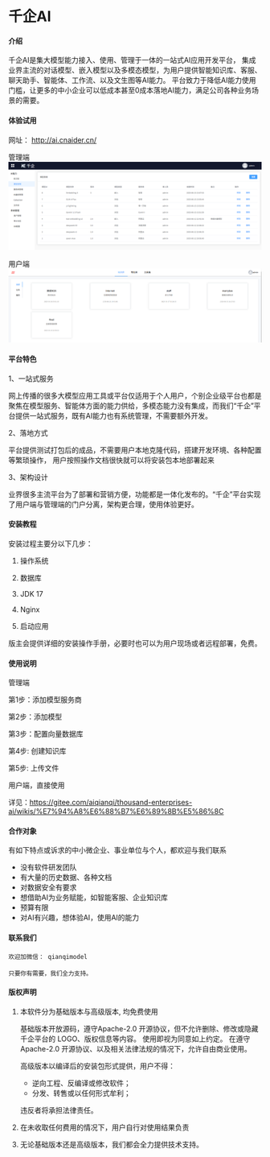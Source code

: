 # 千企AI

#### 介绍
千企AI是集大模型能力接入、使用、管理于一体的一站式AI应用开发平台， 集成业界主流的对话模型、嵌入模型以及多模态模型，为用户提供智能知识库、客服、聊天助手、智能体、工作流、以及文生图等AI能力。
平台致力于降低AI能力使用门槛，让更多的中小企业可以低成本甚至0成本落地AI能力，满足公司各种业务场景的需要。

#### 体验试用

网址：  http://ai.cnaider.cn/

管理端
![输入图片说明](assets/16.png)

用户端
![输入图片说明](assets/13.png)

#### 平台特色

1、一站式服务

   网上传播的很多大模型应用工具或平台仅适用于个人用户，个别企业级平台也都是聚焦在模型服务、智能体方面的能力供给，多模态能力没有集成，而我们“千企”平台提供一站式服务，既有AI能力也有系统管理，不需要额外开发。

2、落地方式

   平台提供测试打包后的成品，不需要用户本地克隆代码，搭建开发环境、各种配置等繁琐操作， 用户按照操作文档很快就可以将安装包本地部署起来

3、架构设计

  业界很多主流平台为了部署和营销方便，功能都是一体化发布的。“千企”平台实现了用户端与管理端的门户分离，架构更合理，使用体验更好。



#### 安装教程

安装过程主要分以下几步：

1.  操作系统

2.  数据库

3.  JDK 17

4.  Nginx

5.  启动应用

版主会提供详细的安装操作手册，必要时也可以为用户现场或者远程部署，免费。

#### 使用说明

管理端

第1步：添加模型服务商 

第2步：添加模型	 

第3步：配置向量数据库
	 
第4步: 创建知识库	
 
第5步: 上传文件	 

用户端，直接使用	 

详见：https://gitee.com/aiqianqi/thousand-enterprises-ai/wikis/%E7%94%A8%E6%88%B7%E6%89%8B%E5%86%8C


#### 合作对象

有如下特点或诉求的中小微企业、事业单位与个人，都欢迎与我们联系

-  没有软件研发团队
-  有大量的历史数据、各种文档
-  对数据安全有要求
-  想借助AI为业务赋能，如智能客服、企业知识库
-  预算有限
-  对AI有兴趣，想体验AI，使用AI的能力



#### 联系我们

    欢迎加微信： qianqimodel  
   
    只要你有需要，我们全力支持。
 


#### 版权声明

1. 本软件分为基础版本与高级版本, 均免费使用

   基础版本开放源码，遵守Apache-2.0 开源协议，但不允许删除、修改或隐藏千企平台的 LOGO、版权信息等内容。 使用即视为同意如上约定。
   在遵守 Apache-2.0 开源协议、以及相关法律法规的情况下，允许自由商业使用。

    高级版本以编译后的安装包形式提供，用户不得：

     - 逆向工程、反编译或修改软件；
     - 分发、转售或以任何形式牟利；

    违反者将承担法律责任。

2. 在未收取任何费用的情况下，用户自行对使用结果负责

3. 无论基础版本还是高级版本，我们都会全力提供技术支持。

 

